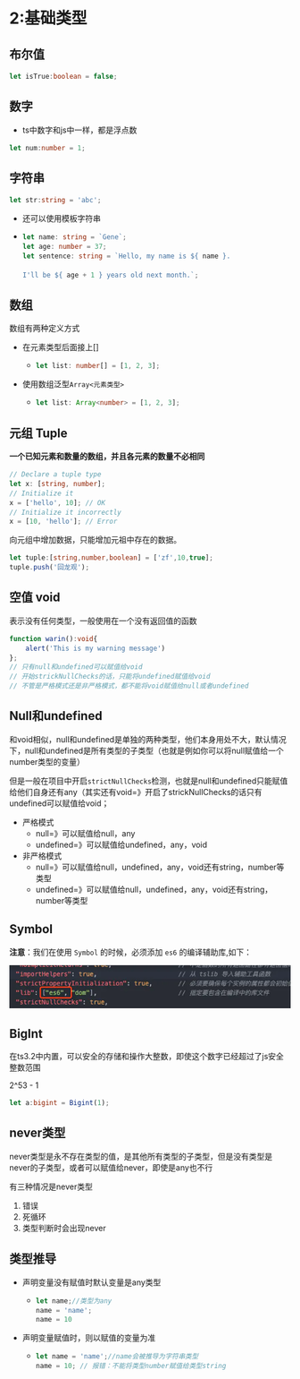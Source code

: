 # 2:基础类型

## 布尔值
```ts
let isTrue:boolean = false;
```



## 数字

- ts中数字和js中一样，都是浮点数

```ts
let num:number = 1;
```



## 字符串

```ts
let str:string = 'abc';
```

- 还可以使用模板字符串

- ```ts
  let name: string = `Gene`;
  let age: number = 37;
  let sentence: string = `Hello, my name is ${ name }.
  
  I'll be ${ age + 1 } years old next month.`;
  ```



## 数组

数组有两种定义方式

- 在元素类型后面接上[]

  - ```ts
    let list: number[] = [1, 2, 3];
    ```

- 使用数组泛型`Array<元素类型>`

  - ```ts
    let list: Array<number> = [1, 2, 3];
    ```




## 元组 Tuple

**一个已知元素和数量的数组，并且各元素的数量不必相同**

```ts
// Declare a tuple type
let x: [string, number];
// Initialize it
x = ['hello', 10]; // OK
// Initialize it incorrectly
x = [10, 'hello']; // Error
```

向元组中增加数据，只能增加元祖中存在的数据。

```ts
let tuple:[string,number,boolean] = ['zf',10,true];
tuple.push('回龙观');
```



## 空值 void

表示没有任何类型，一般使用在一个没有返回值的函数

```ts
function warin():void{
    alert('This is my warning message')
};
// 只有null和undefined可以赋值给void
// 开始strickNullChecks的话，只能将undefined赋值给void
// 不管是严格模式还是非严格模式，都不能将void赋值给null或者undefined
```



## Null和undefined

和void相似，null和undefined是单独的两种类型，他们本身用处不大，默认情况下，null和undefined是所有类型的子类型（也就是例如你可以将null赋值给一个number类型的变量）

但是一般在项目中开启`strictNullChecks`检测，也就是null和undefined只能赋值给他们自身还有any（其实还有void=》开启了strickNullChecks的话只有undefined可以赋值给void；

- 严格模式
  - null=》可以赋值给null，any
  - undefined=》可以赋值给undefined，any，void
- 非严格模式
  - null=》可以赋值给null，undefined，any，void还有string，number等类型
  - undefined=》可以赋值给null，undefined，any，void还有string，number等类型



## Symbol

**注意**：我们在使用 `Symbol` 的时候，必须添加 `es6` 的编译辅助库,如下：

![2020-01-05-20-49-18](../.vuepress/public/symbol.jpg)

## BigInt

在ts3.2中内置，可以安全的存储和操作大整数，即使这个数字已经超过了js安全整数范围

2^53 - 1

```ts
let a:bigint = Bigint(1);
```



## never类型

never类型是永不存在类型的值，是其他所有类型的子类型，但是没有类型是never的子类型，或者可以赋值给never，即使是any也不行

有三种情况是never类型

1. 错误
2. 死循环
3. 类型判断时会出现never

## 类型推导

- 声明变量没有赋值时默认变量是any类型

  - ```ts
    let name;//类型为any
    name = 'name';
    name = 10
    ```

- 声明变量赋值时，则以赋值的变量为准

  - ```ts
    let name = 'name';//name会被推导为字符串类型
    name = 10; // 报错：不能将类型number赋值给类型string
    ```